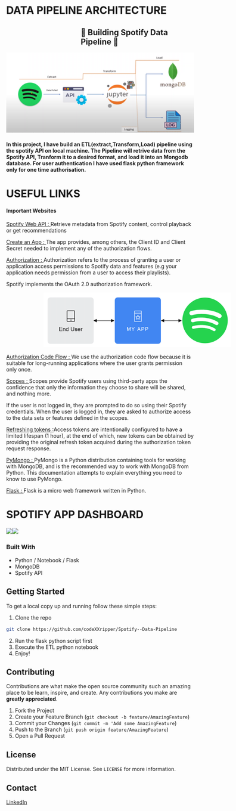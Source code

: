 # DATA PIPELINE ARCHITECTURE  

<h2 style="margin-left: 200px;"> 🤖 Building Spotify  Data Pipeline 🤖 </h2>
<img src='./spotify_arch.png'>
<h4></b>In this project, I have build an ETL(extract,Transform,Load) pipeline using the spotify API on local machine. The Pipeline will retrive data from the Spotify API, Tranform it to a desired format, and load it into an Mongodb database. 
  For user authentication I have used flask python framework only for one time authorisation.</h4>
  
# USEFUL LINKS  

<h4 style="text-align: left;">Important Websites</h4>
<p><a href='https://developer.spotify.com/documentation/web-api'>Spotify Web API : </a>Retrieve metadata from Spotify content, control playback or get recommendations</p>
<p><a href='https://developer.spotify.com/documentation/web-api/concepts/apps'>Create an App : </a>The app provides, among others, the Client ID and Client Secret needed to implement any of the authorization flows.</p>
<p><a href='https://developer.spotify.com/documentation/web-api/concepts/authorization'>Authorization : </a>Authorization refers to the process of granting a user or application access permissions to Spotify data and features (e.g your application needs permission from a user to access their playlists).

<p>Spotify implements the OAuth 2.0 authorization framework.</p>
<img src='./spotify_auth.png' style="margin-left: 100px;">
<p><a href='https://developer.spotify.com/documentation/web-api/tutorials/code-flow'>Authorization Code Flow : </a> We use the authorization code flow  because it is suitable for long-running applications where the user grants permission only once.</p>

<p><a href='https://developer.spotify.com/documentation/web-api/concepts/scopes'>Scopes : </a>Scopes provide Spotify users using third-party apps the confidence that only the information they choose to share will be shared, and nothing more. </p>
<p> If the user is not logged in, they are prompted to do so using their Spotify credentials. When the user is logged in, they are asked to authorize access to the data sets or features defined in the scopes.</p>

<p><a href='https://developer.spotify.com/documentation/web-api/tutorials/refreshing-tokens'>Refreshing tokens :</a>Access tokens are intentionally configured to have a limited lifespan (1 hour), at the end of which, new tokens can be obtained by providing the original refresh token acquired during the authorization token request response.</p>

<p><a href='</p>https://pymongo.readthedocs.io/en/stable/examples/authentication.html'>PyMongo :  </a>PyMongo is a Python distribution containing tools for working with MongoDB, and is the recommended way to work with MongoDB from Python. This documentation attempts to explain everything you need to know to use PyMongo.</p>

<p><a href='</p>https://flask.palletsprojects.com/en/3.0.x/quickstart/#routing'>Flask :  </a>Flask is a micro web framework written in Python.</p>

# SPOTIFY APP DASHBOARD 

<div class="parent" style="display: flex;">
  <div>
    <img src='https://github.com/codeXXripper/Spotify--Data-Pipeline/assets/56386562/7831d3f1-6e55-42ff-8101-bc5cc8a8c823'>
  </div>
  <div>
    <img src='https://github.com/codeXXripper/Spotify--Data-Pipeline/assets/56386562/2d38a802-fc7f-4d18-b4db-d8f31fd40b1f'>
  </div>
</div>


### Built With

* Python / Notebook / Flask
* MongoDB
* Spotify API


<!-- GETTING STARTED -->
## Getting Started

To get a local copy up and running follow these simple steps:

1. Clone the repo
```sh
git clone https://github.com/codeXXripper/Spotify--Data-Pipeline
```
2. Run the flask python script first
3. Execute the ETL python notebook
4. Enjoy! 
<!-- CONTRIBUTING -->
## Contributing

Contributions are what make the open source community such an amazing place to be learn, inspire, and create. Any contributions you make are **greatly appreciated**.

1. Fork the Project
2. Create your Feature Branch (`git checkout -b feature/AmazingFeature`)
3. Commit your Changes (`git commit -m 'Add some AmazingFeature`)
4. Push to the Branch (`git push origin feature/AmazingFeature`)
5. Open a Pull Request



<!-- LICENSE -->
## License

Distributed under the MIT License. See `LICENSE` for more information.


<!-- CONTACT -->
## Contact

[LinkedIn](https://www.linkedin.com/in/israel-fitsum/)
